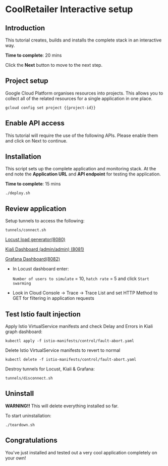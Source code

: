 # CoolRetailer Interactive setup
<walkthrough-tutorial-url url="https://github.com/kbhattac/coolretailer/blob/master/README.md"></walkthrough-tutorial-url>

## Introduction

This tutorial creates, builds and installs the complete stack in an interactive way.

**Time to complete**: 20 mins

Click the **Next** button to move to the next step.

## Project setup

Google Cloud Platform organises resources into projects. This allows you to
collect all of the related resources for a single application in one place.

<walkthrough-project-billing-setup key="project-id"></walkthrough-project-billing-setup>

    gcloud config set project {{project-id}}

## Enable API access

This tutorial will require the use of the following APIs. Please enable them and click on Next to continue.

<walkthrough-enable-apis apis="container.googleapis.com,containeranalysis.googleapis.com,cloudkms.googleapis.com,cloudbuild.googleapis.com,sourcerepo.googleapis.com,cloudtrace.googleapis.com,logging.googleapis.com,monitoring.googleapis.com">
</walkthrough-enable-apis>

## Installation

This <walkthrough-editor-open-file filePath="coolretailer/setup/deploy.sh">script</walkthrough-editor-open-file> sets up the complete application and monitoring stack. At the end note the **Application URL** and **API endpoint** for testing the application.

**Time to complete**: 15 mins

    ./deploy.sh

## Review application

Setup tunnels to access the following: 

    tunnels/connect.sh

[Locust load generator(8080)](https://ssh.cloud.google.com/devshell/proxy?authuser=0&port=8080)

[Kiali Dashboard (admin/admin) (8081)](https://ssh.cloud.google.com/devshell/proxy?authuser=0&port=8081)

[Grafana Dashboard(8082)](https://ssh.cloud.google.com/devshell/proxy?authuser=0&port=8082)

- In Locust dashboard enter:

    `Number of users to simulate` = 10,
    `hatch rate` = 5 and click `Start swarming`
- Look in Cloud Console -> Trace -> Trace List and set HTTP Method to GET for filtering in application requests

## Test Istio fault injection

Apply Istio VirtualService manifests and check Delay and Errors in Kiali graph dashboard:

    kubectl apply -f istio-manifests/control/fault-abort.yaml

Delete Istio VirtualService manifests to revert to normal

    kubectl delete -f istio-manifests/control/fault-abort.yaml

Destroy tunnels for Locust, Kiali & Grafana: 

    tunnels/disconnect.sh


## Uninstall

**WARNING!!** This will delete everything installed so far.

To start uninstallation:

    ./teardown.sh

## Congratulations

<walkthrough-conclusion-trophy></walkthrough-conclusion-trophy>

You've just installed and tested out a very cool application completely on your own!